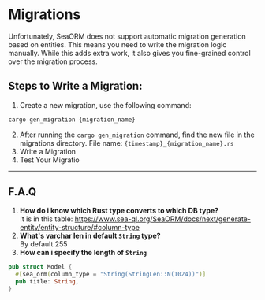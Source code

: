 # Migrations

Unfortunately, SeaORM does not support automatic migration generation based on entities. 
This means you need to write the migration logic manually. 
While this adds extra work, it also gives you fine-grained control over the migration process.

## Steps to Write a Migration:

1. Create a new migration, use the following command:  
  ```bash
  cargo gen_migration {migration_name}
  ```
2. After running the `cargo gen_migration` command, find the new file in the migrations directory. File name: `{timestamp}_{migration_name}.rs`
3. Write a Migration
4. Test Your Migratio

---

## F.A.Q

1. **How do i know which Rust type converts to which DB type?**  
  It is in this table: https://www.sea-ql.org/SeaORM/docs/next/generate-entity/entity-structure/#column-type
2. **What's varchar len in default `String` type?**  
  By default 255
3. **How can i specify the length of `String`**
  ```rust
  pub struct Model {
    #[sea_orm(column_type = "String(StringLen::N(1024))")]
    pub title: String,
  }
  ```
